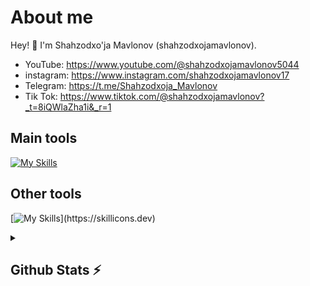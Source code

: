 # About me
<p> Hey! 👋 I'm Shahzodxo'ja Mavlonov (shahzodxojamavlonov).</p>

- YouTube:            https://www.youtube.com/@shahzodxojamavlonov5044
- instagram:          https://www.instagram.com/shahzodxojamavlonov17
- Telegram:           https://t.me/Shahzodxoja_Mavlonov
- Tik Tok:            https://www.tiktok.com/@shahzodxojamavlonov?_t=8iQWlaZha1i&_r=1
## Main tools 
[![My Skills](https://skillicons.dev/icons?i=python,django,github)](https://skillicons.dev)

## Other tools
[![My Skills](https://skillicons.dev/icons?i=git,vscode,html,)](https://skillicons.dev)

<details>
  <summary><b><h2>Github Stats ⚡️ <h2></b></summary>
  <a href="https://github.com/shahzodxojamavlonov">
    <p align="left">
      <img src="https://github-profile-summary-cards.vercel.app/api/cards/profile-details?username=shahzodxojamavlonov&theme=github_dark">
      <img align="left" src="https://github-profile-summary-cards.vercel.app/api/cards/stats?username=shahzodxojamavlonov&theme=github_dark">
      <img align="left" src="https://github-profile-summary-cards.vercel.app/api/cards/productive-time?username=shahzodxojamavlonov&theme=github_dark&utcOffset=5"><br>
    </p>
  </a> 
</details>
